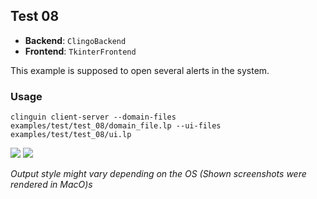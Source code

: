 ## Test 08

- **Backend**:   `ClingoBackend`
- **Frontend**:   `TkinterFrontend`

This example is supposed to open several alerts in the system.

### Usage

```
clinguin client-server --domain-files examples/test/test_08/domain_file.lp --ui-files examples/test/test_08/ui.lp
```

![](out1.png)
![](out2.png)

*Output style might vary depending on the OS (Shown screenshots were rendered in MacO)s*
